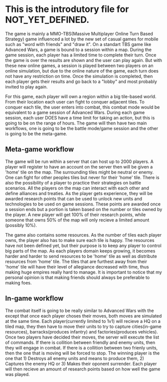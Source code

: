 # This is the introdutory file for NOT_YET_DEFINED.

The game is mainly a MMO-TBS(Massive Multiplayer Online Turn Based Strategy) game influenced a lot by the new set of casual games for mobile such as "word with friends" and "draw it". 
On a standart TBS game like Advanced Wars, a game is bound to a session within a map. During the game session, each player has a limited time to complete their turn. Once the game is 
over the results are shown and the user can play again. But with these new online games, a session is played between two players on an online simulation, but due to the online nature 
of the game, each turn does not have any restriction on time. Once the simulation is completed, then each player gets their results and go back to a "lobby" and most probably invited 
to play again. 

For this game, each player will own a region within a big tile-based world. From their location each user can fight to conquer adjacent tiles. To conquer each tile, the 
user enters into combat, this combat mode would be equivalent to a game session of Advanced Wars. During each game session, each  user DOES have a time limit for taking an action, but 
this is going to be on the range of hours. The game will then have two main workflows, one is going to be the battle mode/game session and the other is going to be the meta-game. 


## Meta-game workflow

The game will be run within a server that can host up to 2000 players. A player will register to have an account on the server then will be given a 'home' tile on the map. The 
surrounding tiles might be neutral or enemy. One can fight for other peoples tiles but never for their 'home' tile. There is also the possibility of a player to practice their 
strategies on battle scenarios. All the players on the map can interact with each other and define alliances and treaties. As the player gets experience, they will be awarded research
points that can be used to unlock new units and technologies to be used on game sessions. These points are awarded once a session ends but a portion is taken based on the number or tiles 
owned by the player. A new player will get 100% of their research points, while someone that owns 50% of the map will only recieve a limited amount (possibly 10%). 

The game also contains some resources. As the number of tiles each player owns, the player also has to make sure each tile is happy. The resources have not been defined yet, but their 
purpose is to keep any player to control big parts of the map. As each players domain keeps growing, it becomes harder and harder to send resources to be 'home' tile as well as 
distribute resources from 'home' tile. The tiles that are furthest away from their 'home' tile will have their level of allegiance decreased with time, thus making huge empires really 
hard to manage. It is important to notice that my personal opinion is that making friends should always be preferable to making foes.


## In-game workflow

The combat itself is going to be really similar to Advanced Wars with the except that once each player choses their moves, both moves are simulated at the same time. Each 
player(currently limited to 1v1) will recieve a HQ on a tiled map, they then have to move their units to try to capture cities(in-game resources), barracks(produces infantry) and 
factories(produces vehicles). Once two players have decided their moves, the server will execute the list of commands. If there is collition between friendly and enemy units, then they 
will engage in combat. If there is a collition between two frienly units, then the one that is moving will be forced to stop. The winning player is the one that 1) Destroys all enemy 
units and means to produce them, 2) Captures the enemy HQ or 3) Makes their oponent surrender. Each player will then recieve an amount of research points based on how well the game was 
played.
